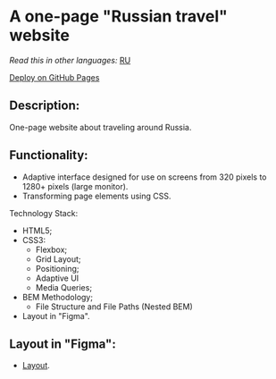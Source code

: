 # A one-page "Russian travel" website

*Read this in other languages:* [RU](https://github.com/Natharoz/russian-travel/blob/main/readme.md)

[Deploy on GitHub Pages](https://natharoz.github.io/russian-travel/index)

## Description:

One-page website about traveling around Russia.

## Functionality:

- Adaptive interface designed for use on screens from 320 pixels to 1280+ pixels (large monitor).
- Transforming page elements using CSS.

Technology Stack:

- HTML5;
- CSS3:
  - Flexbox;
  - Grid Layout;
  - Positioning;
  - Adaptive UI
  - Media Queries;
- BEM Methodology;
  - File Structure and File Paths (Nested BEM)
- Layout in "Figma".

## Layout in "Figma":

- [Layout](https://www.figma.com/file/5S2WSbEFL6awjVWJ0NWL8Q/Sprint-3_-Russia-_-desktop-mobile).
